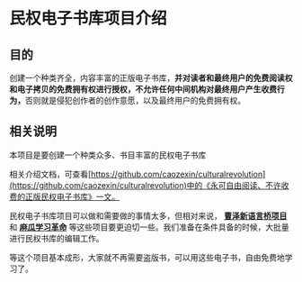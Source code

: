 # 民权电子书库项目介绍

## 目的
创建一个种类齐全，内容丰富的正版电子书库，<strong>并对读者和最终用户的免费阅读权和电子拷贝的免费拥有权进行授权，不允许任何中间机构对最终用户产生收费行为，</strong>否则就是侵犯创作者的创作意愿，以及最终用户的免费拥有权。


## 相关说明

本项目是要创建一个种类众多、书目丰富的民权电子书库

相关介绍文档，可查看[https://github.com/caozexin/culturalrevolution](https://github.com/caozexin/culturalrevolution)中的《永可自由阅读、不许收费的正版民权电子书库》一文。

民权电子书库项目可以做和需要做的事情太多，但相对来说， <strong>[曹泽新语言桥项目](https://github.com/caozexin/LanguageBridge)</strong> 和 <strong>[麻瓜学习革命](https://github.com/caozexin/LearningRevolution)</strong> 等这些项目要更迫切一些。我们准备在条件具备的时候，大批量进行民权书库的编辑工作。

等这个项目基本成形，大家就不再需要盗版书，可以用这些电子书，自由免费地学习了。

